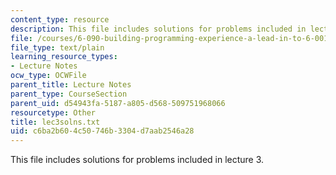 ```yaml
---
content_type: resource
description: This file includes solutions for problems included in lecture 3.
file: /courses/6-090-building-programming-experience-a-lead-in-to-6-001-january-iap-2005/c6ba2b604c50746b3304d7aab2546a28_lec3solns.txt
file_type: text/plain
learning_resource_types:
- Lecture Notes
ocw_type: OCWFile
parent_title: Lecture Notes
parent_type: CourseSection
parent_uid: d54943fa-5187-a805-d568-509751968066
resourcetype: Other
title: lec3solns.txt
uid: c6ba2b60-4c50-746b-3304-d7aab2546a28
---
```

This file includes solutions for problems included in lecture 3.


